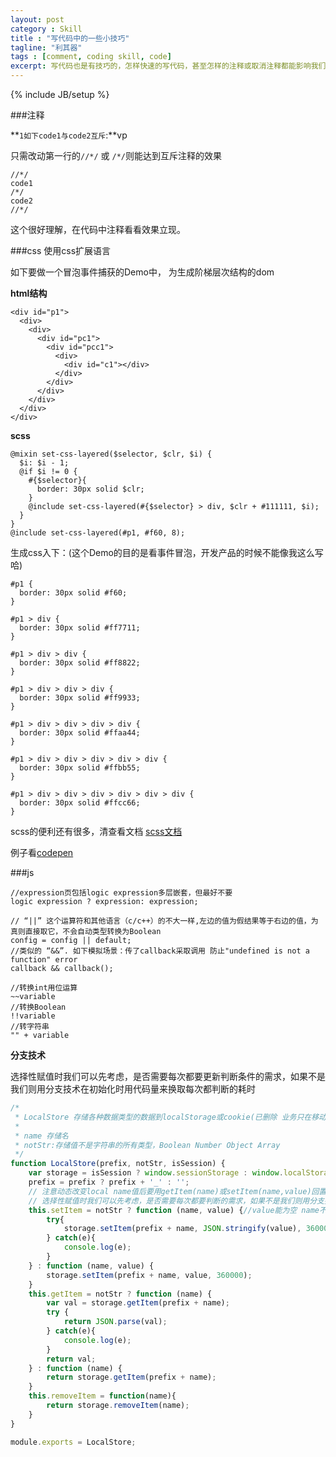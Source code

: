 ```yaml
---
layout: post
category : Skill
title : "写代码中的一些小技巧"
tagline: "利其器"
tags : [comment, coding skill, code]
excerpt: 写代码也是有技巧的，怎样快速的写代码，甚至怎样的注释或取消注释都能影响我们的工作效率
---
```

{% include JB/setup %}

###注释

**`1如下code1与code2互斥`:**vp

只需改动第一行的`//*/` 或 `/*/`则能达到互斥注释的效果

```
//*/
code1
/*/
code2
//*/
```

这个很好理解，在代码中注释看看效果立现。

###css 使用css扩展语言

如下要做一个冒泡事件捕获的Demo中， 为生成阶梯层次结构的dom

**html结构**

```
<div id="p1">
  <div>
    <div>
      <div id="pc1">
        <div id="pcc1">
          <div>
            <div id="c1"></div>
          </div>
        </div>
      </div>
    </div>
  </div>
</div>
```

**scss**

```
@mixin set-css-layered($selector, $clr, $i) {  
  $i: $i - 1;
  @if $i != 0 {
    #{$selector}{  
      border: 30px solid $clr;
    }
    @include set-css-layered(#{$selector} > div, $clr + #111111, $i);
  }
}
@include set-css-layered(#p1, #f60, 8);
```

生成css入下：(这个Demo的目的是看事件冒泡，开发产品的时候不能像我这么写哈)

```
#p1 {
  border: 30px solid #f60;
}

#p1 > div {
  border: 30px solid #ff7711;
}

#p1 > div > div {
  border: 30px solid #ff8822;
}

#p1 > div > div > div {
  border: 30px solid #ff9933;
}

#p1 > div > div > div > div {
  border: 30px solid #ffaa44;
}

#p1 > div > div > div > div > div {
  border: 30px solid #ffbb55;
}

#p1 > div > div > div > div > div > div {
  border: 30px solid #ffcc66;
}
```

scss的便利还有很多，清查看文档
[scss文档](http://sass.bootcss.com/docs/sass-reference/)

例子看[codepen](http://codepen.io/xiaole/pen/OVMGLr)

###js

```
//expression页包括logic expression多层嵌套，但最好不要
logic expression ? expression: expression;

// “||” 这个运算符和其他语言（c/c++）的不大一样,左边的值为假结果等于右边的值，为真则直接取它，不会自动类型转换为Boolean
config = config || default;
//类似的 “&&”. 如下模拟场景：传了callback采取调用 防止"undefined is not a function" error
callback && callback();

//转换int用位运算
~~variable
//转换Boolean
!!variable
//转字符串
"" + variable
```

**分支技术**

选择性赋值时我们可以先考虑，是否需要每次都要更新判断条件的需求，如果不是我们则用分支技术在初始化时用代码量来换取每次都判断的耗时

```js
/*
 * LocalStore 存储各种数据类型的数据到localStorage或cookie(已删除 业务只在移动设备上使用暂不考虑不支持localStorage的设备)
 * 
 * name 存储名
 * notStr:存储值不是字符串的所有类型，Boolean Number Object Array
 */
function LocalStore(prefix, notStr, isSession) {
    var storage = isSession ? window.sessionStorage : window.localStorage;
    prefix = prefix ? prefix + '_' : '';
    // 注意动态改变local name值后要用getItem(name)或setItem(name,value)回置
    // 选择性赋值时我们可以先考虑，是否需要每次都要判断的需求，如果不是我们则用分支技术在初始化时用代码量来换取每次都判断的耗时
    this.setItem = notStr ? function (name, value) {//value能为空 name不能为空
        try{
            storage.setItem(prefix + name, JSON.stringify(value), 360000);
        } catch(e){
            console.log(e);
        }
    } : function (name, value) {
        storage.setItem(prefix + name, value, 360000);
    }
    this.getItem = notStr ? function (name) {
        var val = storage.getItem(prefix + name);
        try {
            return JSON.parse(val);
        } catch(e){
            console.log(e);
        }
        return val;
    } : function (name) {
        return storage.getItem(prefix + name);
    }
    this.removeItem = function(name){
        return storage.removeItem(name);
    }
}

module.exports = LocalStore;
```
